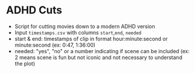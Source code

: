 # ADHD Cuts

- Script for cutting movies down to a modern ADHD version
- Input `timestamps.csv` with columns `start`,`end`, `needed`
- start & end: timestamps of clip in format hour:minute:second or minute:second (ex: 0:47, 1:36:00)
- needed: "yes", "no" or a number indicating if scene can be included (ex: 2 means scene is fun but not iconic and not
  necessary to understand the plot)